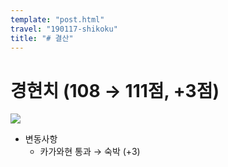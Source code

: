 ```yaml
---
template: "post.html"
travel: "190117-shikoku"
title: "# 결산"
---
```


# 경현치 (108 → 111점, +3점)

![](https://kkni.snack.studio/image/00340013313444343123144114433043243044042334000.svg)

* 변동사항
  * 카가와현 통과 → 숙박 (+3)
